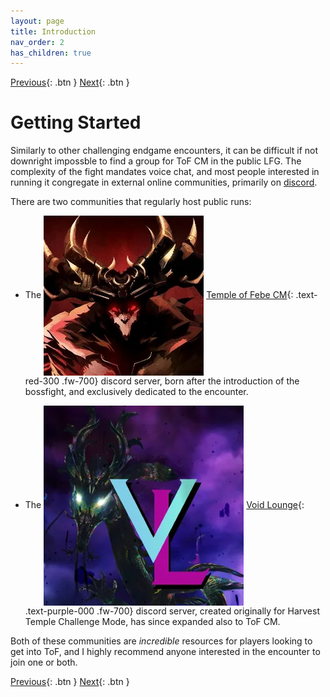 ```yaml
---
layout: page
title: Introduction
nav_order: 2
has_children: true
---
```

[Previous](../index.html){: .btn } [Next](arcdps-logs.html){: .btn }

# Getting Started

Similarly to other challenging endgame encounters, it can be difficult if not downright impossble to find a group for ToF CM in the public LFG. The complexity of the fight mandates voice chat, and most people interested in running it congregate in external online communities, primarily on [discord](https://discord.com/).

There are two communities that regularly host public runs:

- The <img class="inline" src="../images/introduction/ToF_icon.webp" valign="middle"> [Temple of Febe CM](https://discord.gg/GBWkn3Az){: .text-red-300 .fw-700} discord server, born after the introduction of the bossfight, and exclusively dedicated to the encounter.

- The <img class="inline" src="../images/introduction/VL_icon.webp" valign="middle"> [Void Lounge](https://discord.gg/UXmjTayf){: .text-purple-000 .fw-700}  discord server, created originally for Harvest Temple Challenge Mode, has since expanded also to ToF CM.

Both of these communities are _incredible_ resources for players looking to get into ToF, and I highly recommend anyone interested in the encounter to join one or both.

[Previous](../index.html){: .btn } [Next](arcdps-logs.html){: .btn }